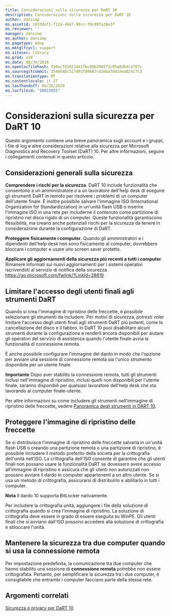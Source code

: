 ```yaml
---
title: Considerazioni sulla sicurezza per DaRT 10
description: Considerazioni sulla sicurezza per DaRT 10
author: dansimp
ms.assetid: c653daf1-f12a-4667-98cc-f0c89fa38e3f
ms.reviewer: ''
manager: dansimp
ms.author: dansimp
ms.pagetype: mdop
ms.mktglfcycl: support
ms.sitesec: library
ms.prod: w10
ms.date: 08/30/2016
ms.openlocfilehash: f10ecf81021d41fbc08b288573c05a8d64c47d7c
ms.sourcegitcommit: 354664bc527d93f80687cd2eba70d1eea024c7c3
ms.translationtype: MT
ms.contentlocale: it-IT
ms.lasthandoff: 06/26/2020
ms.locfileid: "10823055"
---
```

# Considerazioni sulla sicurezza per DaRT 10


Questo argomento contiene una breve panoramica sugli account e i gruppi, i file di log e altre considerazioni relative alla sicurezza per Microsoft Diagnostics and Recovery Toolset (DaRT) 10. Per altre informazioni, seguire i collegamenti contenuti in questo articolo.

## Considerazioni generali sulla sicurezza


**Comprendere i rischi per la sicurezza**. DaRT 10 include funzionalità che consentono a un amministratore o a un lavoratore dell'help desk di eseguire gli strumenti DaRT in remoto per risolvere i problemi di un computer dell'utente finale. È inoltre possibile salvare l'immagine ISO (International Organization for Standardizzation) in un'unità flash USB o inserire l'immagine ISO in una rete per includerne il contenuto come partizione di ripristino nel disco rigido di un computer. Queste funzionalità garantiscono flessibilità, ma creano anche potenziali rischi per la sicurezza da tenere in considerazione durante la configurazione di DaRT.

**Proteggere fisicamente i computer**. Quando gli amministratori e i dipendenti dell'help desk non sono fisicamente al computer, dovrebbero bloccare i computer e usare uno screen saver protetto.

**Applicare gli aggiornamenti della sicurezza più recenti a tutti i computer**. Rimanere informati sui nuovi aggiornamenti per i sistemi operativi iscrivendoti al servizio di notifica della sicurezza <https://go.microsoft.com/fwlink/?LinkId=28819> .

## Limitare l'accesso degli utenti finali agli strumenti DaRT


Quando si crea l'immagine di ripristino delle freccette, è possibile selezionare gli strumenti da includere. Per motivi di sicurezza, potresti voler limitare l'accesso degli utenti finali agli strumenti DaRT più potenti, come la cancellazione del disco e il fabbro. In DaRT 10 puoi disabilitare alcuni strumenti durante la configurazione e renderli ancora disponibili per aiutare gli operatori del servizio di assistenza quando l'utente finale avvia la funzionalità di connessione remota.

È anche possibile configurare l'immagine del dardo in modo che l'opzione per avviare una sessione di connessione remota sia l'unico strumento disponibile per un utente finale.

**Importante**  Dopo aver stabilito la connessione remota, tutti gli strumenti inclusi nell'immagine di ripristino, inclusi quelli non disponibili per l'utente finale, saranno disponibili per qualsiasi lavoratore dell'help desk che sta lavorando al computer finale-utente.

 

Per altre informazioni su come includere gli strumenti nell'immagine di ripristino delle freccette, vedere [Panoramica degli strumenti in DART 10](overview-of-the-tools-in-dart-10.md).

## Proteggere l'immagine di ripristino delle freccette


Se si distribuisce l'immagine di ripristino delle freccette salvarla in un'unità flash USB o creando una partizione remota o una partizione di ripristino, è possibile includere il metodo preferito della società per la crittografia dell'unità nell'ISO. La crittografia dell'ISO consente di garantire che gli utenti finali non possano usare le funzionalità DaRT se dovessero avere accesso all'immagine di ripristino e assicura che gli utenti non autorizzati non possano avviare il dardo in computer appartenenti a un altro utente. Se si usa un metodo di crittografia, assicurarsi di distribuirlo e abilitarlo in tutti i computer.

**Nota**  Il dardo 10 supporta BitLocker nativamente.

 

Per includere la crittografia unità, aggiungere i file della soluzione di crittografia quando si crea l'immagine di ripristino. La soluzione di crittografia deve essere in grado di essere eseguita su WinPE. Gli utenti finali che si avviano dall'ISO possono accedere alla soluzione di crittografia e sbloccare l'unità.

## Mantenere la sicurezza tra due computer quando si usa la connessione remota


Per impostazione predefinita, la comunicazione tra due computer che hanno stabilito una sessione di **connessione remota** potrebbe non essere crittografata. Pertanto, per semplificare la sicurezza tra i due computer, è consigliabile che entrambi i computer facciano parte della stessa rete.

## Argomenti correlati


[Sicurezza e privacy per DaRT 10](security-and-privacy-for-dart-10.md)

 

 





